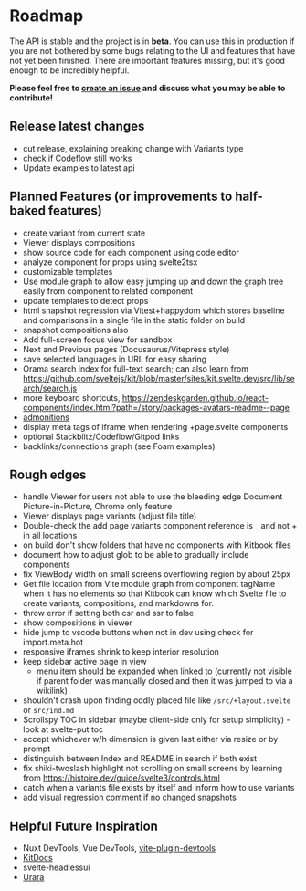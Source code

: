 # Roadmap

The API is stable and the project is in **beta**. You can use this in production if you are not bothered by some bugs relating to the UI and features that have not yet been finished. There are important features missing, but it's good enough to be incredibly helpful.

**Please feel free to [create an issue](https://github.com/jacob-8/kitbook/issues/new) and discuss what you may be able to contribute!**

## Release latest changes
- cut release, explaining breaking change with Variants type
- check if Codeflow still works
- Update examples to latest api

## Planned Features (or improvements to half-baked features)

- create variant from current state
- Viewer displays compositions
- show source code for each component using code editor
- analyze component for props using svelte2tsx
- customizable templates
- Use module graph to allow easy jumping up and down the graph tree easily from component to related component
- update templates to detect props
- html snapshot regression via Vitest+happydom which stores baseline and comparisons in a single file in the static folder on build
- snapshot compositions also
- Add full-screen focus view for sandbox
- Next and Previous pages (Docusaurus/Vitepress style)
- save selected languages in URL for easy sharing
- Orama search index for full-text search; can also learn from https://github.com/sveltejs/kit/blob/master/sites/kit.svelte.dev/src/lib/search/search.js
- more keyboard shortcuts, https://zendeskgarden.github.io/react-components/index.html?path=/story/packages-avatars-readme--page
- [admonitions](https://docusaurus.io/docs/markdown-features/admonitions)
- display meta tags of iframe when rendering +page.svelte components
- optional Stackblitz/Codeflow/Gitpod links
- backlinks/connections graph (see Foam examples)

## Rough edges 

- handle Viewer for users not able to use the bleeding edge Document Picture-in-Picture, Chrome only feature
- Viewer displays page variants (adjust file title)
- Double-check the add page variants component reference is _ and not + in all locations
- on build don't show folders that have no components with Kitbook files 
- document how to adjust glob to be able to gradually include components
- fix ViewBody width on small screens overflowing region by about 25px
- Get file location from Vite module graph from component tagName when it has no elements so that Kitbook can know which Svelte file to create variants, compositions, and markdowns for.
- throw error if setting both csr and ssr to false
- show compositions in viewer
- hide jump to vscode buttons when not in dev using check for import.meta.hot
- responsive iframes shrink to keep interior resolution
- keep sidebar active page in view
  - menu item should be expanded when linked to (currently not visible if parent folder was manually closed and then it was jumped to via a wikilink)
- shouldn't crash upon finding oddly placed file like `/src/+layout.svelte` or `src/ind.md`
- Scrollspy TOC in sidebar (maybe client-side only for setup simplicity) - look at svelte-put toc
- accept whichever w/h dimension is given last either via resize or by prompt
- distinguish between Index and README in search if both exist
- fix shiki-twoslash highlight not scrolling on small screens by learning from https://histoire.dev/guide/svelte3/controls.html
- catch when a variants file exists by itself and inform how to use variants
- add visual regression comment if no changed snapshots

## Helpful Future Inspiration

- Nuxt DevTools, Vue DevTools, [vite-plugin-devtools](https://github.com/pheno-agency/vite-plugin-devtools)
- [KitDocs](https://kit-docs.svelteness.dev/) 
- svelte-headlessui
- [Urara](https://github.com/importantimport/urara)
